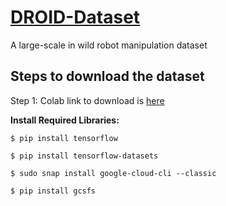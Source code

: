 # [DROID-Dataset](https://droid-dataset.github.io/)

A large-scale in wild robot manipulation dataset

## Steps to download the dataset

Step 1: Colab link to download is [here](https://colab.research.google.com/drive/1b4PPH4XGht4Jve2xPKMCh-AXXAQziNQa?usp=sharing)

**Install Required Libraries:**
```
$ pip install tensorflow

$ pip install tensorflow-datasets

$ sudo snap install google-cloud-cli --classic

$ pip install gcsfs

```

